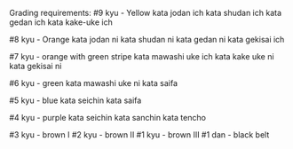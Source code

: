 Grading requirements:
#9 kyu  - Yellow
kata jodan ich
kata shudan ich
kata gedan ich
kata kake-uke ich

#8 kyu  - Orange 
kata jodan  ni
kata shudan ni
kata gedan  ni
kata gekisai ich

#7 kyu  - orange with green stripe
kata mawashi uke ich
kata kake uke ni
kata gekisai ni

#6 kyu  - green
kata mawashi uke ni
kata saifa

#5 kyu  - blue
kata seichin
kata saifa

#4 kyu  - purple
kata seichin
kata sanchin
kata tencho

#3 kyu  - brown I
#2 kyu  - brown II
#1 kyu  - brown III
#1 dan  - black belt
